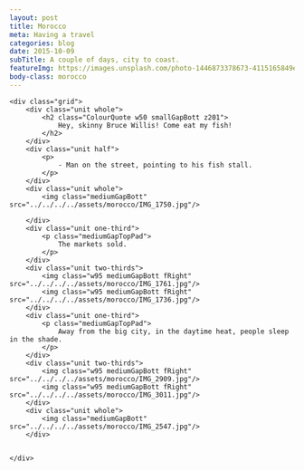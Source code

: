 ```yaml
---
layout: post
title: Morocco
meta: Having a travel
categories: blog
date: 2015-10-09 
subTitle: A couple of days, city to coast.
featureImg: https://images.unsplash.com/photo-1446873378673-4115165849e1?ixlib=rb-0.3.5&q=80&fm=jpg&crop=entropy&w=1080&fit=max&s=a2eb8991d719f130341c45917504305e
body-class: morocco 
---
```


<div class="wider"> 

	<div class="grid">
		<div class="unit whole">
			<h2 class="ColourQuote w50 smallGapBott z201">
				Hey, skinny Bruce Willis! Come eat my fish!
			</h2>
		</div>
		<div class="unit half">	
			<p>
				- Man on the street, pointing to his fish stall.
			</p>
		</div>
		<div class="unit whole">
			<img class="mediumGapBott" src="../../../../assets/morocco/IMG_1750.jpg"/>
			
		</div>
		<div class="unit one-third">
			<p class="mediumGapTopPad">
				The markets sold.
			</p>		
		</div>		
		<div class="unit two-thirds">
			<img class="w95 mediumGapBott fRight" src="../../../../assets/morocco/IMG_1761.jpg"/>
			<img class="w95 mediumGapBott fRight" src="../../../../assets/morocco/IMG_1736.jpg"/>
		</div>			
		<div class="unit one-third">
			<p class="mediumGapTopPad">
				Away from the big city, in the daytime heat, people sleep in the shade.
			</p>		
		</div>		
		<div class="unit two-thirds">
			<img class="w95 mediumGapBott fRight" src="../../../../assets/morocco/IMG_2909.jpg"/>
			<img class="w95 mediumGapBott fRight" src="../../../../assets/morocco/IMG_3011.jpg"/>
		</div>	
		<div class="unit whole">
			<img class="mediumGapBott" src="../../../../assets/morocco/IMG_2547.jpg"/>
		</div>


	</div>

</div>


